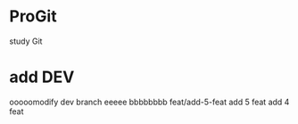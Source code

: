 # ProGit
study Git

# add DEV
ooooomodify dev branch
eeeee
bbbbbbbb
feat/add-5-feat
add 5 feat
add 4 feat

